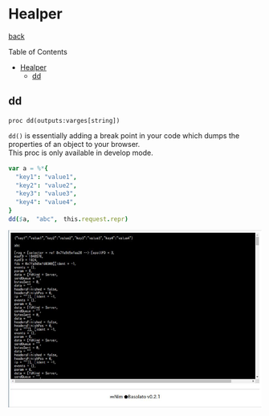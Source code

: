 Healper
===
[back](../../README.md)

Table of Contents

<!--ts-->
   * [Healper](#healper)
      * [dd](#dd)

<!-- Added by: root, at: Sun Dec 27 18:18:55 UTC 2020 -->

<!--te-->

## dd
```
proc dd(outputs:varges[string])
```
`dd()` is essentially adding a break point in your code which dumps the properties of an object to your browser.  
This proc is only available in develop mode.

```nim
var a = %*{
  "key1": "value1",
  "key2": "value2",
  "key3": "value3",
  "key4": "value4",
}
dd($a,　"abc",　this.request.repr)
```

![dd](../images/helper-dd.jpg)
